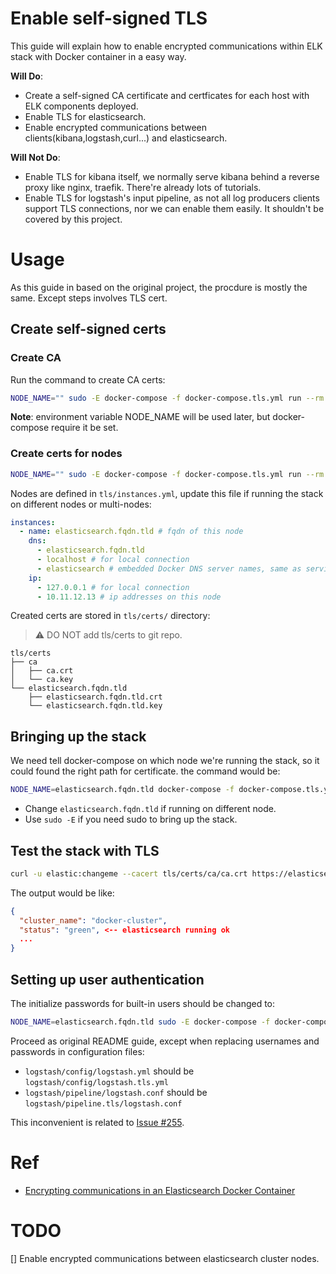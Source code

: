 # Enable self-signed TLS

This guide will explain how to enable encrypted communications within ELK stack with Docker container in a easy way.

**Will Do**:

- Create a self-signed CA certificate and certficates for each host with ELK components deployed.
- Enable TLS for elasticsearch.
- Enable encrypted communications between clients(kibana,logstash,curl...) and elasticsearch.

**Will Not Do**:

- Enable TLS for kibana itself, we normally serve kibana behind a reverse proxy like nginx, traefik. There're already lots of tutorials.
- Enable TLS for logstash's input pipeline, as not all log producers clients support TLS connections, nor we can enable them easily. It shouldn't be covered by this project.

# Usage

As this guide in based on the original project, the procdure is mostly the same. Except steps involves TLS cert.

## Create self-signed certs

### Create CA
Run the command to create CA certs:

```bash
NODE_NAME="" sudo -E docker-compose -f docker-compose.tls.yml run --rm create_ca
```
**Note**: environment variable NODE_NAME will be used later, but docker-compose require it be set.

### Create certs for nodes

```bash
NODE_NAME="" sudo -E docker-compose -f docker-compose.tls.yml run --rm create_certs
```

Nodes are defined in `tls/instances.yml`, update this file if running the stack on different nodes or multi-nodes:

```yaml
instances:
  - name: elasticsearch.fqdn.tld # fqdn of this node
    dns:
      - elasticsearch.fqdn.tld
      - localhost # for local connection
      - elasticsearch # embedded Docker DNS server names, same as service name defined in docker-compose.tls.yml.
    ip:
      - 127.0.0.1 # for local connection
      - 10.11.12.13 # ip addresses on this node
```

Created certs are stored in `tls/certs/` directory:

> :warning: DO NOT add tls/certs to git repo.

```
tls/certs
├── ca
│   ├── ca.crt
│   └── ca.key
└── elasticsearch.fqdn.tld
    ├── elasticsearch.fqdn.tld.crt
    └── elasticsearch.fqdn.tld.key
```

## Bringing up the stack

We need tell docker-compose on which node we're running the stack, so it could found the right path for certificate. the command would be:

```bash
NODE_NAME=elasticsearch.fqdn.tld docker-compose -f docker-compose.tls.yml up
```

- Change `elasticsearch.fqdn.tld` if running on different node.
- Use `sudo -E` if you need sudo to bring up the stack.

## Test the stack with TLS

```bash
curl -u elastic:changeme --cacert tls/certs/ca/ca.crt https://elasticsearch.fqdn.tld:9200/_cluster/health
```

The output would be like:
```json
{
  "cluster_name": "docker-cluster",
  "status": "green", <-- elasticsearch running ok
  ...
}
```

## Setting up user authentication

The initialize passwords for built-in users should be changed to:

```bash
NODE_NAME=elasticsearch.fqdn.tld sudo -E docker-compose -f docker-compose.tls.yml exec -T elasticsearch bin/elasticsearch-setup-passwords auto --batch --url https://localhost:9200
```

Proceed as original README guide, except when replacing usernames and passwords in configuration files:

- `logstash/config/logstash.yml` should be `logstash/config/logstash.tls.yml`
- `logstash/pipeline/logstash.conf` should be `logstash/pipeline.tls/logstash.conf`

This inconvenient is related to [Issue #255](https://github.com/deviantony/docker-elk/issues/255).
 
# Ref

- [Encrypting communications in an Elasticsearch Docker Container](https://www.elastic.co/guide/en/elasticsearch/reference/current/configuring-tls-docker.html)

# TODO

[] Enable encrypted communications between elasticsearch cluster nodes.